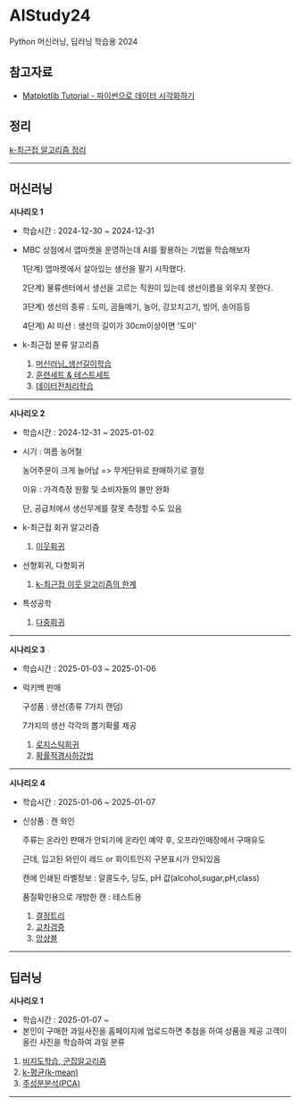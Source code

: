 # AIStudy24
Python 머신러닝, 딥러닝 학습용 2024

## 참고자료
- [Matplotlib Tutorial - 파이썬으로 데이터 시각화하기](https://wikidocs.net/book/5011#google_vignette)
  
## 정리
[k-최근접 알고리즘 정리](https://github.com/Kim-JungHyun01/AIStudy24/blob/master/%ED%85%8C%EC%8A%A4%ED%8A%B8/k_%EC%B5%9C%EA%B7%BC%EC%A0%91_%ED%95%99%EC%8A%B5%EC%A0%95%EB%A6%AC.ipynb)

---
머신러닝
---
**시나리오 1**

- 학습시간 : 2024-12-30 ~ 2024-12-31

- MBC 상점에서 앱마켓을 운영하는데 AI를 활용하는 기법을 학습해보자

    1단계) 앱마켓에서 살아있는 생선을 팔기 시작했다.

    2단계) 물류센터에서 생선을 고르는 직원이 있는데 생선이름을 외우지 못한다.

    3단계) 생선의 종류 : 도미, 곰들메기, 농어, 강꼬치고기, 빙어, 송어등등

    4단계) AI 미션 : 생선의 길이가 30cm이상이면 '도미'
  
- k-최근접 분류 알고리즘

  1. [머신러닝_생선길이학습](https://github.com/Kim-JungHyun01/AIStudy24/blob/master/%ED%85%8C%EC%8A%A4%ED%8A%B8/%EB%A8%B8%EC%8B%A0%EB%9F%AC%EB%8B%9D_%EC%83%9D%EC%84%A0%EA%B8%B8%EC%9D%B4%ED%95%99%EC%8A%B5.ipynb)
  2. [훈련세트 & 테스트세트](https://github.com/Kim-JungHyun01/AIStudy24/blob/master/%ED%85%8C%EC%8A%A4%ED%8A%B8/%ED%9B%88%EB%A0%A8%EC%84%B8%ED%8A%B8_%ED%85%8C%EC%8A%A4%ED%8A%B8%EC%84%B8%ED%8A%B8.ipynb)
  3. [데이터전처리학습](https://github.com/Kim-JungHyun01/AIStudy24/blob/master/%ED%85%8C%EC%8A%A4%ED%8A%B8/%EB%8D%B0%EC%9D%B4%ED%84%B0%EC%A0%84%EC%B2%98%EB%A6%AC%ED%95%99%EC%8A%B5.ipynb)
---
**시나리오 2**

- 학습시간 : 2024-12-31 ~ 2025-01-02

- 시기 : 여름 농어철

    농어주문이 크게 늘어남 => 무게단위로 판매하기로 결정

    이유 : 가격측정 원활 및 소비자들의 불만 완화

    단, 공급처에서 생선무게를 잘못 측정할 수도 있음
  
- k-최근접 회귀 알고리즘
  
    1. [이웃회귀](https://github.com/Kim-JungHyun01/AIStudy24/blob/master/%ED%85%8C%EC%8A%A4%ED%8A%B8/%EC%9D%B4%EC%9B%83%ED%9A%8C%EA%B7%80.ipynb)
       
- 선형회귀, 다항회귀
    1. [k-최근접 이웃 알고리즘의 한계](https://github.com/Kim-JungHyun01/AIStudy24/blob/master/%ED%85%8C%EC%8A%A4%ED%8A%B8/k_%EC%B5%9C%EA%B7%BC%EC%A0%91_%EC%95%8C%EA%B3%A0%EB%A6%AC%EC%A6%98_%ED%95%9C%EA%B3%84.ipynb)

- 특성공학
    1. [다중회귀](https://github.com/Kim-JungHyun01/AIStudy24/blob/master/%ED%85%8C%EC%8A%A4%ED%8A%B8/%EB%8B%A4%EC%A4%91%ED%9A%8C%EA%B7%80.ipynb)

---
**시나리오 3**

- 학습시간 : 2025-01-03 ~ 2025-01-06

- 럭키백 판매

  구성품 : 생선(종류 7가지 랜덤)

  7가지의 생선 각각의 뽑기확률 제공

  1. [로지스틱회귀](https://github.com/Kim-JungHyun01/AIStudy24/blob/master/%ED%85%8C%EC%8A%A4%ED%8A%B8/%EB%A1%9C%EC%A7%80%EC%8A%A4%ED%8B%B1%ED%9A%8C%EA%B7%80_%EC%86%8C%ED%94%84%ED%8A%B8%EB%A7%A5%EC%8A%A4.ipynb)
  2. [확률적경사하강법](https://github.com/Kim-JungHyun01/AIStudy24/blob/master/%ED%85%8C%EC%8A%A4%ED%8A%B8/%ED%99%95%EB%A5%A0%EC%A0%81%EA%B2%BD%EC%82%AC%ED%95%98%EA%B0%95%EB%B2%95.ipynb)
---
**시나리오 4**
- 학습시간 : 2025-01-06 ~ 2025-01-07
- 신상품 : 캔 와인
  
  주류는 온라인 판매가 안되기에 온라인 예약 후, 오프라인매장에서 구매유도
  
  근데, 입고된 와인이 레드 or 화이트인지 구분표시가 안되있음
  
  캔에 인쇄된 라벨정보 : 알콜도수, 당도, pH 값(alcohol,sugar,pH,class)
  
  품질확인용으로 개방한 캔 : 테스트용

  1. [결정트리](https://github.com/Kim-JungHyun01/AIStudy24/blob/master/%ED%85%8C%EC%8A%A4%ED%8A%B8/%EA%B2%B0%EC%A0%95%ED%8A%B8%EB%A6%AC.ipynb)
  2. [교차검증](https://github.com/Kim-JungHyun01/AIStudy24/blob/master/%ED%85%8C%EC%8A%A4%ED%8A%B8/%EA%B5%90%EC%B0%A8%EA%B2%80%EC%A6%9D_%EA%B7%B8%EB%A6%AC%EB%93%9C%EC%84%9C%EC%B9%98.ipynb)
  3. [앙상블](https://github.com/Kim-JungHyun01/AIStudy24/blob/master/%ED%85%8C%EC%8A%A4%ED%8A%B8/%EC%95%99%EC%83%81%EB%B8%94.ipynb)

---
딥러닝
---
**시나리오 1**
- 학습시간 : 2025-01-07 ~ 
- 본인이 구매한 과일사진을 홈페이지에 업로드하면 추첨을 하여 상품을 제공
  고객이 올린 사진을 학습하여 과일 분류

1. [비지도학습, 군집알고리즘](https://github.com/Kim-JungHyun01/AIStudy24/blob/master/%ED%85%8C%EC%8A%A4%ED%8A%B8/%EA%B5%B0%EC%A7%91%EC%95%8C%EA%B3%A0%EB%A6%AC%EC%A6%98.ipynb)
2. [k-평균(k-mean)](https://github.com/Kim-JungHyun01/AIStudy24/blob/master/%ED%85%8C%EC%8A%A4%ED%8A%B8/k_%ED%8F%89%EA%B7%A0(k_means).ipynb)
3. [주성분분석(PCA)](https://github.com/Kim-JungHyun01/AIStudy24/blob/master/%ED%85%8C%EC%8A%A4%ED%8A%B8/%EC%A3%BC%EC%84%B1%EB%B6%84%EB%B6%84%EC%84%9D.ipynb)

---
